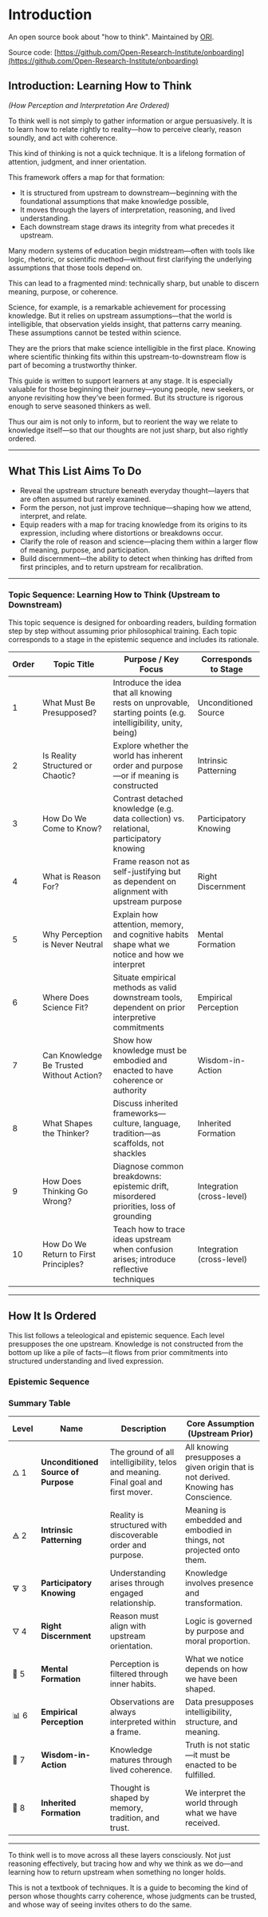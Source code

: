 # Introduction

An open source book about "how to think". Maintained by [ORI](https://openresearchinstitute.org/).

Source code: [https://github.com/Open-Research-Institute/onboarding](https://github.com/Open-Research-Institute/onboarding)

## Introduction: Learning How to Think  
*(How Perception and Interpretation Are Ordered)*

To think well is not simply to gather information or argue persuasively. It is to learn how to relate rightly to reality—how to perceive clearly, reason soundly, and act with coherence. 

This kind of thinking is not a quick technique. It is a lifelong formation of attention, judgment, and inner orientation.

This framework offers a map for that formation: 
- It is structured from upstream to downstream—beginning with the foundational assumptions that make knowledge possible,
- It moves through the layers of interpretation, reasoning, and lived understanding.
- Each downstream stage draws its integrity from what precedes it upstream.

Many modern systems of education begin midstream—often with tools like logic, rhetoric, or scientific method—without first clarifying the underlying assumptions that those tools depend on. 

This can lead to a fragmented mind: technically sharp, but unable to discern meaning, purpose, or coherence.

Science, for example, is a remarkable achievement for processing knowledge. 
But it relies on upstream assumptions—that the world is intelligible, that observation yields insight, that patterns carry meaning. These assumptions cannot be tested within science. 

They are the priors that make science intelligible in the first place. Knowing where scientific thinking fits within this upstream-to-downstream flow is part of becoming a trustworthy thinker.

This guide is written to support learners at any stage. It is especially valuable for those beginning their journey—young people, new seekers, or anyone revisiting how they’ve been formed. But its structure is rigorous enough to serve seasoned thinkers as well. 

Thus our aim is not only to inform, but to reorient the way we relate to knowledge itself—so that our thoughts are not just sharp, but also rightly ordered.

---

## What This List Aims To Do

- Reveal the upstream structure beneath everyday thought—layers that are often assumed but rarely examined.
- Form the person, not just improve technique—shaping how we attend, interpret, and relate.
- Equip readers with a map for tracing knowledge from its origins to its expression, including where distortions or breakdowns occur.
- Clarify the role of reason and science—placing them within a larger flow of meaning, purpose, and participation.
- Build discernment—the ability to detect when thinking has drifted from first principles, and to return upstream for recalibration.

---
### Topic Sequence: Learning How to Think (Upstream to Downstream)

This topic sequence is designed for onboarding readers, building formation step by step without assuming prior philosophical training. Each topic corresponds to a stage in the epistemic sequence and includes its rationale.

| Order | Topic Title                        | Purpose / Key Focus                                                                 | Corresponds to Stage         |
|-------|-------------------------------------|--------------------------------------------------------------------------------------|-------------------------------|
| 1     | What Must Be Presupposed?          | Introduce the idea that all knowing rests on unprovable, starting points (e.g. intelligibility, unity, being) | Unconditioned Source          |
| 2     | Is Reality Structured or Chaotic?  | Explore whether the world has inherent order and purpose—or if meaning is constructed | Intrinsic Patterning          |
| 3     | How Do We Come to Know?            | Contrast detached knowledge (e.g. data collection) vs. relational, participatory knowing | Participatory Knowing         |
| 4     | What is Reason For?                | Frame reason not as self-justifying but as dependent on alignment with upstream purpose | Right Discernment             |
| 5     | Why Perception is Never Neutral    | Explain how attention, memory, and cognitive habits shape what we notice and how we interpret | Mental Formation              |
| 6     | Where Does Science Fit?            | Situate empirical methods as valid downstream tools, dependent on prior interpretive commitments | Empirical Perception          |
| 7     | Can Knowledge Be Trusted Without Action? | Show how knowledge must be embodied and enacted to have coherence or authority     | Wisdom-in-Action              |
| 8     | What Shapes the Thinker?           | Discuss inherited frameworks—culture, language, tradition—as scaffolds, not shackles | Inherited Formation           |
| 9     | How Does Thinking Go Wrong?        | Diagnose common breakdowns: epistemic drift, misordered priorities, loss of grounding | Integration (cross-level)     |
| 10    | How Do We Return to First Principles? | Teach how to trace ideas upstream when confusion arises; introduce reflective techniques | Integration (cross-level)     |

---

## How It Is Ordered

This list follows a teleological and epistemic sequence. Each level presupposes the one upstream. Knowledge is not constructed from the bottom up like a pile of facts—it flows from prior commitments into structured understanding and lived expression.

### Epistemic Sequence

### Summary Table

| Level   | Name                  | Description                                        | Core Assumption (Upstream Prior)                                           |
|---------|-----------------------|----------------------------------------------------|-----------------------------------------------------------------------------|
| 🜂 1    | **Unconditioned Source of Purpose**  | The ground of all intelligibility, telos and meaning. Final goal and first mover.        | All knowing presupposes a given origin that is not derived. Knowing has Conscience.                |
| 🜁 2    | **Intrinsic Patterning**  | Reality is structured with discoverable order and purpose.        | Meaning is embedded and embodied in things, not projected onto them.                     |
| 🜃 3    | **Participatory Knowing** | Understanding arises through engaged relationship.    | Knowledge involves presence and transformation.                             |
| 🜄 4    | **Right Discernment**     | Reason must align with upstream orientation.          | Logic is governed by purpose and moral proportion.                          |
| 🧠 5    | **Mental Formation**      | Perception is filtered through inner habits.          | What we notice depends on how we have been shaped.                          |
| 📊 6    | **Empirical Perception**  | Observations are always interpreted within a frame.   | Data presupposes intelligibility, structure, and meaning.                   |
| 💬 7    | **Wisdom-in-Action**      | Knowledge matures through lived coherence.            | Truth is not static—it must be enacted to be fulfilled.                     |
| 🧬 8    | **Inherited Formation**   | Thought is shaped by memory, tradition, and trust.    | We interpret the world through what we have received.                       |

---

To think well is to move across all these layers consciously. Not just reasoning effectively, but tracing how and why we think as we do—and learning how to return upstream when something no longer holds.

This is not a textbook of techniques. It is a guide to becoming the kind of person whose thoughts carry coherence, whose judgments can be trusted, and whose way of seeing invites others to do the same.


